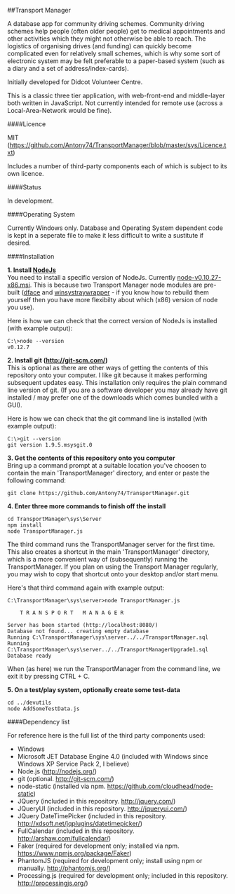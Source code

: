 ##Transport Manager

A database app for community driving schemes.  Community driving schemes help people (often older people)
get to medical appointments and other activities which they might not otherwise be able to reach.
The logistics of organising drives (and funding) can quickly become complicated even for relatively small schemes,
which is why some sort of electronic system may be felt preferable to a paper-based system (such as a diary and
a set of address/index-cards).

Initially developed for Didcot Volunteer Centre.

This is a classic three tier application, with web-front-end and middle-layer both
written in JavaScript.  Not currently intended for remote use (across a
Local-Area-Network would be fine).


####Licence

MIT (https://github.com/Antony74/TransportManager/blob/master/sys/Licence.txt)

Includes a number of third-party components each of which is subject to its own licence.


####Status

In development.


####Operating System

Currently Windows only.  Database and Operating System dependent code is kept in a seperate file to make it
less difficult to write a sustitute if desired.


####Installation

**1. Install [NodeJs](https://nodejs.org/en/)**<BR>
You need to install a specific version of NodeJs.  Currently [node-v0.10.27-x86.msi](https://nodejs.org/dist/v0.10.27/node-v0.10.27-x86.msi).  This is because two Transport Manager node modules are pre-built ([dface](sys/server/node_modules/dface) and [winsystraywrapper](sys/server/node_modules/winsystraywrapper) - if you know how to rebuild them yourself then you have more flexibilty about which (x86) version of node you use).

Here is how we can check that the correct version of NodeJs is installed (with example output):

```
C:\>node --version
v0.12.7
```

**2. Install git (http://git-scm.com/)**<BR>
This is optional as there are other ways of getting the contents of this repository onto your computer.
I like git because it makes performing subsequent updates easy.  This installation only requires the plain
command line version of git.  (If you are a software developer you may already have git installed / may
prefer one of the downloads which comes bundled with a GUI).

Here is how we can check that the git command line is installed (with example output):

```
C:\>git --version
git version 1.9.5.msysgit.0
```

**3. Get the contents of this repository onto you computer**<BR>
Bring up a command prompt at a suitable location you've choosen to contain the main 'TransportManager' directory, and enter or paste the following command:

```
git clone https://github.com/Antony74/TransportManager.git
```

**4. Enter three more commands to finish off the install**

```
cd TransportManager\sys\Server
npm install
node TransportManager.js
```

The third command runs the TransportManager server for the first time.  This also creates a shortcut in the main
'TransportManager' directory, which is a more convenient way of (subsequently) running the TransportManager.
If you plan on using the Transport Manager regularly, you may wish to copy that shortcut onto your desktop
and/or start menu.

Here's that third command again with example output:

```
C:\TransportManager\sys\server>node TransportManager.js

    T R A N S P O R T   M A N A G E R

Server has been started (http://localhost:8080/)
Database not found... creating empty database
Running C:\TransportManager\sys\server../../TransportManager.sql
Running C:\TransportManager\sys\server../../TransportManagerUpgrade1.sql
Database ready
```

When (as here) we run the TransportManager from the command line, we exit it by pressing CTRL + C.

**5. On a test/play system, optionally create some test-data**<BR>
```
cd ../devutils
node AddSomeTestData.js
```

####Dependency list

For reference here is the full list of the third party components used:

* Windows
* Microsoft JET Database Engine 4.0 (included with Windows since Windows XP Service Pack 2, I believe)
* Node.js (http://nodejs.org/)
* git (optional.  http://git-scm.com/)
* node-static (installed via npm.  https://github.com/cloudhead/node-static)
* JQuery (included in this repository.  http://jquery.com/)
* JQueryUI (included in this repository. http://jqueryui.com/)
* JQuery DateTimePicker (included in this repository.  http://xdsoft.net/jqplugins/datetimepicker/)
* FullCalendar (included in this repository.  http://arshaw.com/fullcalendar/)
* Faker (required for development only; installed via npm.  https://www.npmjs.org/package/Faker)
* PhantomJS (required for development only; install using  npm or manually.   http://phantomjs.org/)
* Processing.js (required for development only; included in this repository.  http://processingjs.org/)


